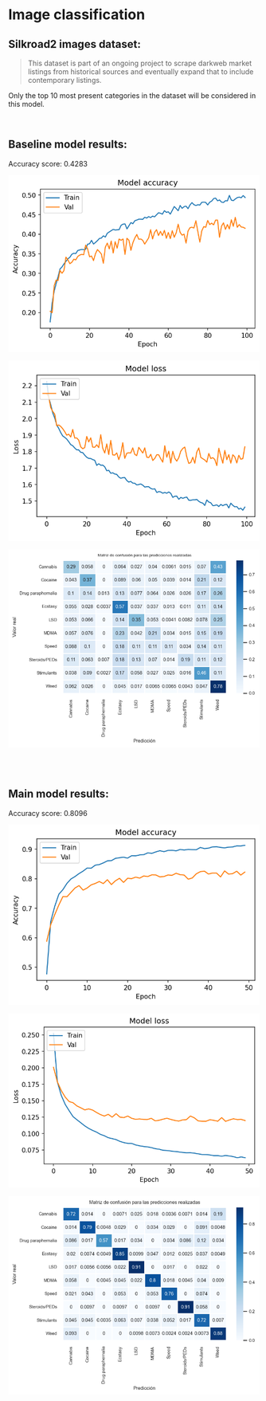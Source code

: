 # Image classification

## Silkroad2 images dataset:

>This dataset is part of an ongoing project to scrape darkweb market listings from historical sources and eventually expand that to include contemporary listings.

Only the top 10 most present categories in the dataset will be considered in this model.

<br />

## Baseline model results:

Accuracy score: 0.4283

![](img/baseline-accuracy.png "Baseline accuracy")

![](img/baseline-loss.png "Baseline loss")

![](img/baseline-matrix.png "Baseline confusion matrix")

<br />
<br />

## Main model results:

Accuracy score: 0.8096

![](img/main-accuracy.png "Main accuracy")

![](img/main-loss.png "Main loss")

![](img/main-matrix.png "Main confusion matrix")